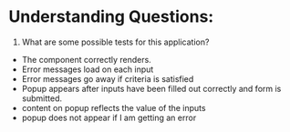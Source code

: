 # Understanding Questions:

1. What are some possible tests for this application?

- The component correctly renders.
- Error messages load on each input
- Error messages go away if criteria is satisfied
- Popup appears after inputs have been filled out correctly and form is submitted.
- content on popup reflects the value of the inputs
- popup does not appear if I am getting an error
